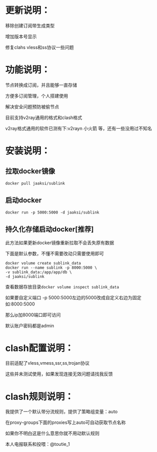 # 更新说明：
移除创建订阅带生成类型

增加版本号显示

修复clahs vless和ss协议一些问题

# 功能说明：

节点转换成订阅，并且能够一直存储

方便多订阅管理，个人搭建使用

解决安全问题预防被偷节点

目前支持v2ray通用的格式和clash格式

v2ray格式通用的软件已测有下:v2rayn 小火箭 等，还有一些没用过不知名

# 安装说明：

## 拉取docker镜像

```docker pull jaaksi/sublink```

## 启动docker

```docker run -p 5000:5000 -d jaaksi/sublink```

## 持久化存储启动docker[推荐]

此方法如果更新docker镜像重新拉取不会丢失原有数据

下面是默认参数，不懂不需要改动只需要使用即可

```
docker volume create sublink_data
docker run --name sublink -p 8000:5000 \
-v sublink_data:/app/app/db \
-d jaaksi/sublink
```

查看数据存放目录```docker volume inspect sublink_data```

如果要自定义端口 -p 5000:5000左边的5000改成自定义右边为固定如:8000:5000

那么ip加8000端口即可访问

默认账户密码都是admin

# clash配置说明：

目前适配了vless,vmess,ssr,ss,trojan协议

这些并未测试使用，如果发现连接无效问题请找我反馈

# clash规则说明：

我提供了一个默认带分流规则，提供了策略组变量：auto

在proxy-groups下面的proxies写上auto可自动获取节点名称

如果你不明白这是什么意思你就不用动默认规则

本人电报联系和投喂：@toutie_1